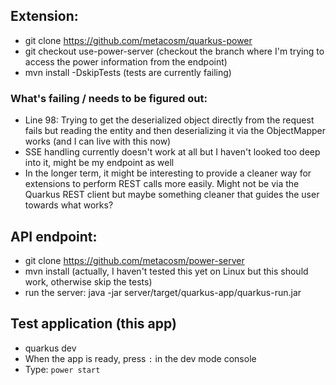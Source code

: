 ## Extension:

- git clone https://github.com/metacosm/quarkus-power
- git checkout use-power-server (checkout the branch where I'm trying to access the power information from the endpoint)
- mvn install -DskipTests (tests are currently failing)

### What's failing / needs to be figured out:

- Line 98: Trying to get the deserialized object directly from the request fails but reading the entity and then
  deserializing it via the ObjectMapper works (and I can live with this now)
- SSE handling currently doesn't work at all but I haven't looked too deep into it, might be my endpoint as well
- In the longer term, it might be interesting to provide a cleaner way for extensions to perform REST calls more easily.
  Might not be via the Quarkus REST client but maybe something cleaner that guides the user towards what works?

## API endpoint:

- git clone https://github.com/metacosm/power-server
- mvn install (actually, I haven't tested this yet on Linux but this should work, otherwise skip the tests)
- run the server: java -jar server/target/quarkus-app/quarkus-run.jar

## Test application (this app)

- quarkus dev
- When the app is ready, press `:` in the dev mode console
- Type: `power start`